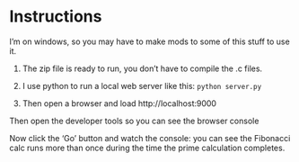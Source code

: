 
# Instructions

I’m on windows, so you may have to make mods to some of this stuff to use it.
 
1. The zip file is ready to run, you don’t have to compile the .c files.
 
2. I use python to run a local web server like this:
  ```python server.py```
 
3. Then open a browser and load http://localhost:9000
 
Then open the developer tools so you can see the browser console
 
Now click the ‘Go’ button and watch the console: you can see the Fibonacci calc runs more than once during the time the prime calculation completes.
 